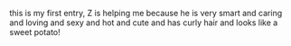 this is my first entry, Z is helping me because he is very smart and caring and loving and sexy and hot and cute and has curly hair and looks like a sweet potato!
